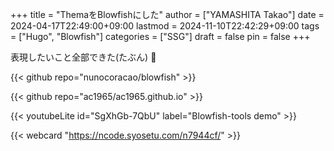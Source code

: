 +++
title = "ThemaをBlowfishにした"
author = ["YAMASHITA Takao"]
date = 2024-04-17T22:49:00+09:00
lastmod = 2024-11-10T22:42:29+09:00
tags = ["Hugo", "Blowfish"]
categories = ["SSG"]
draft = false
pin = false
+++

表現したいこと全部できた(たぶん) 🤫

{{< github repo="nunocoracao/blowfish" >}}

{{< github repo="ac1965/ac1965.github.io" >}}

{{< youtubeLite id="SgXhGb-7QbU" label="Blowfish-tools demo" >}}

{{< webcard "https://ncode.syosetu.com/n7944cf/" >}}
